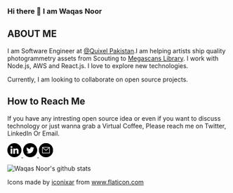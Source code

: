 ### Hi there 👋 I am Waqas Noor

## ABOUT ME

I am Software Engineer at [@Quixel Pakistan](https://github.com/Quixel).I am helping artists ship quality photogrammetry assets from Scouting to [Megascans Library](https://megascans.se/). I work with Node.js, AWS and React.js. I love to explore new technologies.

Currently, I am looking to collaborate on open source projects.

## How to Reach Me

If you have any intresting open source idea or even if you want to discuss technology or just wanna grab a Virtual Coffee, Please reach me on Twitter, LinkedIn Or Email.

<a href="https://www.linkedin.com/in/waqas-noor" target="_blank">
<img src="/icons/linkedin.svg" height="32" width="32" />
</a>
<a href="https://twitter.com/waqasnyousafzai" target="_blank">
<img src="/icons/twitter.svg" height="32" width="32" />
</a>

<a href="mailto:waqasn2c@gmail.com" target="_blank">
<img src="/icons/email.svg" height="32" width="32" />
</a>

![Waqas Noor's github stats](https://github-readme-stats.vercel.app/api?username=waqasnoor)

Icons made by <a href="https://www.flaticon.com/authors/iconixar" title="iconixar">iconixar</a> from <a href="https://www.flaticon.com/" title="Flaticon"> www.flaticon.com</a>

<!--
**waqasnoor/waqasnoor** is a ✨ _special_ ✨ repository because its `README.md` (this file) appears on your GitHub profile.

Here are some ideas to get you started:

- 🔭 I’m currently working on ...
- 🌱 I’m currently learning ...
- 👯 I’m looking to collaborate on ...
- 🤔 I’m looking for help with ...
- 💬 Ask me about ...
- 📫 How to reach me: ...
- 😄 Pronouns: ...
- ⚡ Fun fact: ...
-->
